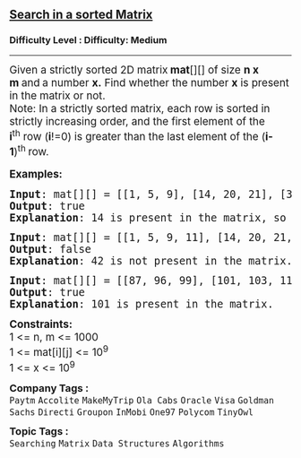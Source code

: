 <h2><a href="https://www.geeksforgeeks.org/problems/search-in-a-matrix-1587115621/1">Search in a sorted Matrix</a></h2><h3>Difficulty Level : Difficulty: Medium</h3><hr><div class="problems_problem_content__Xm_eO" bis_skin_checked="1"><p><span style="font-size: 14pt;">Given a strictly sorted 2D matrix<strong> mat</strong>[][] of size <strong>n x m&nbsp;</strong>and<strong>&nbsp;</strong>a number&nbsp;<strong>x.</strong> Find whether the number <strong>x</strong> is present in the matrix or not.<br>Note: In a strictly sorted matrix, each row is sorted in strictly increasing order, and&nbsp;the first element of the <strong>i</strong><sup>th</sup>&nbsp;row (<strong>i</strong>!=0) is greater than the last element of the (<strong>i-1</strong>)<sup>th&nbsp;</sup>row.</span><br style="font-size: 18px;"><br><span style="font-size: 14pt;"><strong>Examples:</strong></span></p>
<pre><span style="font-size: 14pt;"><strong>Input</strong>: mat[][] = [[1, 5, 9], [14, 20, 21], [30, 34, 43]], x = 14
<strong>Output</strong>: true
<strong>Explanation</strong>: 14 is present in the matrix, so output is true.
</span></pre>
<pre><span style="font-size: 14pt;"><strong>Input</strong>: mat[][] = [[1, 5, 9, 11], [14, 20, 21, 26], [30, 34, 43, 50]], x = 42<br><strong>Output</strong>: false
<strong>Explanation</strong>: 42 is not present in the matrix.<br></span></pre>
<pre><span style="font-size: 14pt;"><strong>Input</strong>: mat[][] = [[87, 96, 99], [101, 103, 111]], x = 101</span><br><span style="font-size: 14pt;"><strong>Output</strong>: true
<strong>Explanation</strong>: 101 is present in the matrix.</span></pre>
<p><span style="font-size: 14pt;"><strong>Constraints:<br></strong>1 &lt;= n, m &lt;= 1000<br>1 &lt;= mat[i][j] &lt;= 10<sup>9</sup><br>1 &lt;= x &lt;= 10<sup>9</sup></span></p></div><p><span style=font-size:18px><strong>Company Tags : </strong><br><code>Paytm</code>&nbsp;<code>Accolite</code>&nbsp;<code>MakeMyTrip</code>&nbsp;<code>Ola Cabs</code>&nbsp;<code>Oracle</code>&nbsp;<code>Visa</code>&nbsp;<code>Goldman Sachs</code>&nbsp;<code>Directi</code>&nbsp;<code>Groupon</code>&nbsp;<code>InMobi</code>&nbsp;<code>One97</code>&nbsp;<code>Polycom</code>&nbsp;<code>TinyOwl</code>&nbsp;<br><p><span style=font-size:18px><strong>Topic Tags : </strong><br><code>Searching</code>&nbsp;<code>Matrix</code>&nbsp;<code>Data Structures</code>&nbsp;<code>Algorithms</code>&nbsp;